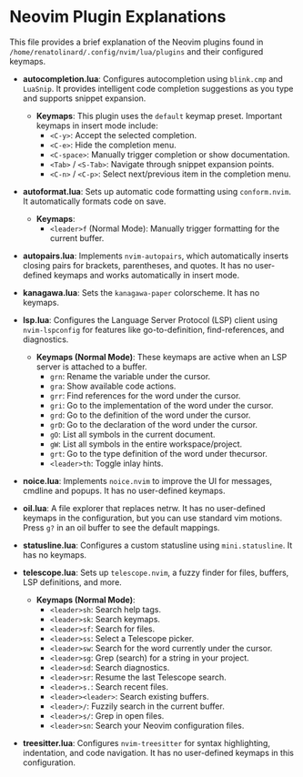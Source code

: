 # Neovim Plugin Explanations

This file provides a brief explanation of the Neovim plugins found in
`/home/renatolinard/.config/nvim/lua/plugins` and their configured keymaps.

* **autocompletion.lua**: Configures autocompletion using `blink.cmp` and
`LuaSnip`. It provides intelligent code completion suggestions as you type and
supports snippet expansion.
    * **Keymaps**: This plugin uses the `default` keymap preset. Important
    keymaps in insert mode include:
        * `<C-y>`: Accept the selected completion.
        * `<C-e>`: Hide the completion menu.
        * `<C-space>`: Manually trigger completion or show documentation.
        * `<Tab>` / `<S-Tab>`: Navigate through snippet expansion points.
        * `<C-n>` / `<C-p>`: Select next/previous item in the completion menu.

* **autoformat.lua**: Sets up automatic code formatting using `conform.nvim`. It automatically formats code on save.
    * **Keymaps**:
        * `<leader>f` (Normal Mode): Manually trigger formatting for the current buffer.

* **autopairs.lua**: Implements `nvim-autopairs`, which automatically inserts closing pairs for brackets, parentheses, and quotes. It has no user-defined keymaps and works automatically in insert mode.

* **kanagawa.lua**: Sets the `kanagawa-paper` colorscheme. It has no keymaps.

* **lsp.lua**: Configures the Language Server Protocol (LSP) client using `nvim-lspconfig` for features like go-to-definition, find-references, and diagnostics.
    * **Keymaps (Normal Mode)**: These keymaps are active when an LSP server is attached to a buffer.
        * `grn`: Rename the variable under the cursor.
        * `gra`: Show available code actions.
        * `grr`: Find references for the word under the cursor.
        * `gri`: Go to the implementation of the word under the cursor.
        * `grd`: Go to the definition of the word under the cursor.
        * `grD`: Go to the declaration of the word under the cursor.
        * `gO`: List all symbols in the current document.
        * `gW`: List all symbols in the entire workspace/project.
        * `grt`: Go to the type definition of the word under thecursor.
        * `<leader>th`: Toggle inlay hints.

* **noice.lua**: Implements `noice.nvim` to improve the UI for messages, cmdline and popups. It has no user-defined keymaps.

* **oil.lua**: A file explorer that replaces netrw. It has no user-defined keymaps in the configuration, but you can use standard vim motions. Press `g?` in an oil buffer to see the default mappings.

* **statusline.lua**: Configures a custom statusline using `mini.statusline`. It has no keymaps.

* **telescope.lua**: Sets up `telescope.nvim`, a fuzzy finder for files, buffers, LSP definitions, and more.
    * **Keymaps (Normal Mode)**:
        * `<leader>sh`: Search help tags.
        * `<leader>sk`: Search keymaps.
        * `<leader>sf`: Search for files.
        * `<leader>ss`: Select a Telescope picker.
        * `<leader>sw`: Search for the word currently under the cursor.
        * `<leader>sg`: Grep (search) for a string in your project.
        * `<leader>sd`: Search diagnostics.
        * `<leader>sr`: Resume the last Telescope search.
        * `<leader>s.`: Search recent files.
        * `<leader><leader>`: Search existing buffers.
        * `<leader>/`: Fuzzily search in the current buffer.
        * `<leader>s/`: Grep in open files.
        * `<leader>sn`: Search your Neovim configuration files.

* **treesitter.lua**: Configures `nvim-treesitter` for syntax highlighting, indentation, and code navigation. It has no user-defined keymaps in this configuration.

